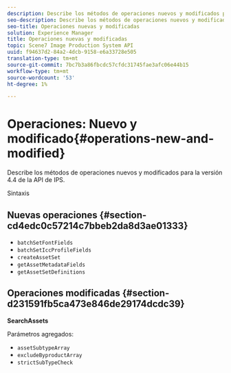 ```yaml
---
description: Describe los métodos de operaciones nuevos y modificados para la versión 4.4 de la API de IPS.
seo-description: Describe los métodos de operaciones nuevos y modificados para la versión 4.4 de la API de IPS.
seo-title: Operaciones nuevas y modificadas
solution: Experience Manager
title: Operaciones nuevas y modificadas
topic: Scene7 Image Production System API
uuid: f94637d2-84a2-4dcb-9158-e6a33728e505
translation-type: tm+mt
source-git-commit: 7bc7b3a86fbcdc57cfdc31745fae3afc06e44b15
workflow-type: tm+mt
source-wordcount: '53'
ht-degree: 1%

---
```



# Operaciones: Nuevo y modificado{#operations-new-and-modified}

Describe los métodos de operaciones nuevos y modificados para la versión 4.4 de la API de IPS.

Sintaxis

## Nuevas operaciones {#section-cd4edc0c57214c7bbeb2da8d3ae01333}

* `batchSetFontFields`
* `batchSetIccProfileFields`
* `createAssetSet`
* `getAssetMetadataFields`
* `getAssetSetDefinitions`

## Operaciones modificadas {#section-d231591fb5ca473e846de29174dcdc39}

**SearchAssets**

Parámetros agregados:

* `assetSubtypeArray`
* `excludeByproductArray`
* `strictSubTypeCheck`

